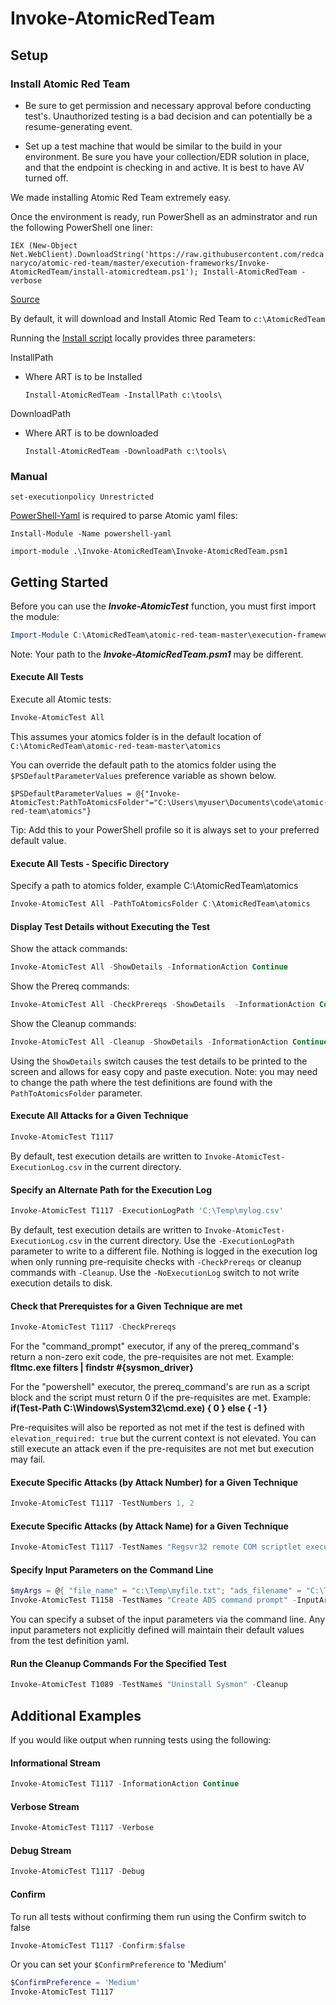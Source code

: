 # Invoke-AtomicRedTeam

## Setup

### Install Atomic Red Team

* Be sure to get permission and necessary approval before conducting test's. Unauthorized testing is a bad decision
and can potentially be a resume-generating event.

* Set up a test machine that would be similar to the build in your environment. Be sure you have your collection/EDR
solution in place, and that the endpoint is checking in and active. It is best to have AV turned off.

We made installing Atomic Red Team extremely easy.

Once the environment is ready, run PowerShell as an adminstrator and run the following PowerShell one liner:

`IEX (New-Object Net.WebClient).DownloadString('https://raw.githubusercontent.com/redcanaryco/atomic-red-team/master/execution-frameworks/Invoke-AtomicRedTeam/install-atomicredteam.ps1'); Install-AtomicRedTeam -verbose`

[Source](install-atomicredteam.ps1)

By default, it will download and Install Atomic Red Team to `c:\AtomicRedTeam`

Running the [Install script](install-atomicredteam.ps1) locally provides three parameters:

InstallPath
- Where ART is to be Installed

    `Install-AtomicRedTeam -InstallPath c:\tools\`

DownloadPath
- Where ART is to be downloaded

    `Install-AtomicRedTeam -DownloadPath c:\tools\`

### Manual


`set-executionpolicy Unrestricted`

[PowerShell-Yaml](https://github.com/cloudbase/powershell-yaml) is required to parse Atomic yaml files:


`Install-Module -Name powershell-yaml`

`import-module .\Invoke-AtomicRedTeam\Invoke-AtomicRedTeam.psm1`

## Getting Started

Before you can use the **_Invoke-AtomicTest_** function, you must first import the module:

```powershell
Import-Module C:\AtomicRedTeam\atomic-red-team-master\execution-frameworks\Invoke-AtomicRedTeam\Invoke-AtomicRedTeam\Invoke-AtomicRedTeam.psm1
```

Note: Your path to the **_Invoke-AtomicRedTeam.psm1_** may be different.

#### Execute All Tests

Execute all Atomic tests:

```powershell
Invoke-AtomicTest All
```

This assumes your atomics folder is in the default location of `C:\AtomicRedTeam\atomic-red-team-master\atomics`

You can override the default path to the atomics folder using the `$PSDefaultParameterValues` preference variable as shown below.

```
$PSDefaultParameterValues = @{"Invoke-AtomicTest:PathToAtomicsFolder"="C:\Users\myuser\Documents\code\atomic-red-team\atomics"}
```

Tip: Add this to your PowerShell profile so it is always set to your preferred default value.

#### Execute All Tests - Specific Directory

Specify a path to atomics folder, example C:\AtomicRedTeam\atomics

```powershell
Invoke-AtomicTest All -PathToAtomicsFolder C:\AtomicRedTeam\atomics
```

#### Display Test Details without Executing the Test

Show the attack commands:

```powershell
Invoke-AtomicTest All -ShowDetails -InformationAction Continue
```

Show the Prereq commands:

```powershell
Invoke-AtomicTest All -CheckPrereqs -ShowDetails  -InformationAction Continue
```

Show the Cleanup commands:

```powershell
Invoke-AtomicTest All -Cleanup -ShowDetails -InformationAction Continue
```

Using the `ShowDetails` switch causes the test details to be printed to the screen and allows for easy copy and paste execution.
Note: you may need to change the path where the test definitions are found with the `PathToAtomicsFolder` parameter.

#### Execute All Attacks for a Given Technique

```powershell
Invoke-AtomicTest T1117
```

By default, test execution details are written to `Invoke-AtomicTest-ExecutionLog.csv` in the current directory.

#### Specify an Alternate Path for the Execution Log

```powershell
Invoke-AtomicTest T1117 -ExecutionLogPath 'C:\Temp\mylog.csv'
```

By default, test execution details are written to `Invoke-AtomicTest-ExecutionLog.csv` in the current directory. Use the `-ExecutionLogPath` parameter to write to a different file. Nothing is logged in the execution log when only running pre-requisite checks with `-CheckPrereqs` or cleanup commands with `-Cleanup`. Use the `-NoExecutionLog` switch to not write execution details to disk.

#### Check that Prerequistes for a Given Technique are met

```powershell
Invoke-AtomicTest T1117 -CheckPrereqs
```

For the "command_prompt" executor, if any of the prereq_command's return a non-zero exit code, the pre-requisites are not met. Example: **fltmc.exe filters | findstr #{sysmon_driver}**

For the "powershell" executor, the prereq_command's are run as a script block and the script must return 0 if the pre-requisites are met. Example: **if(Test-Path C:\Windows\System32\cmd.exe) { 0 } else { -1 }**

Pre-requisites will also be reported as not met if the test is defined with `elevation_required: true` but the current context is not elevated. You can still execute an attack even if the pre-requisites are not met but execution may fail.

#### Execute Specific Attacks (by Attack Number) for a Given Technique

```powershell
Invoke-AtomicTest T1117 -TestNumbers 1, 2
```

#### Execute Specific Attacks (by Attack Name) for a Given Technique

```powershell
Invoke-AtomicTest T1117 -TestNames "Regsvr32 remote COM scriptlet execution","Regsvr32 local DLL execution"
```
#### Specify Input Parameters on the Command Line

```powershell
$myArgs = @{ "file_name" = "c:\Temp\myfile.txt"; "ads_filename" = "C:\Temp\ads-file.txt"  }
Invoke-AtomicTest T1158 -TestNames "Create ADS command prompt" -InputArgs $myArgs
```

You can specify a subset of the input parameters via the command line. Any input parameters not explicitly defined will maintain their default values from the test definition yaml.

#### Run the Cleanup Commands For the Specified Test

```powershell
Invoke-AtomicTest T1089 -TestNames "Uninstall Sysmon" -Cleanup
```

## Additional Examples

If you would like output when running tests using the following:

#### Informational Stream

```powershell
Invoke-AtomicTest T1117 -InformationAction Continue
```

#### Verbose Stream

```powershell
Invoke-AtomicTest T1117 -Verbose
```

#### Debug Stream

```powershell
Invoke-AtomicTest T1117 -Debug
```

#### Confirm

To run all tests without confirming them run using the Confirm switch to false

```powershell
Invoke-AtomicTest T1117 -Confirm:$false
```

Or you can set your `$ConfirmPreference` to 'Medium'

```powershell
$ConfirmPreference = 'Medium'
Invoke-AtomicTest T1117
```
